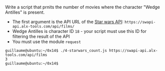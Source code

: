 Write a script that prnits the number of movies where the character "Wedge Antilles" is present.
- The first argument is the API URL of the [Star wars API](https://swapi-api.alx-tools.com/): ```https://swapi-api.alx-tools.com/api/films/```
- Wedge Antilles is character ID ```18``` - your script must use this ID for filtering the result of the API
- You must use the module ```request```
```
guillaume@ubuntu:~/0x14$ ./4-starwars_count.js https://swapi-api.alx-tools.com/api/films
3
guillaume@ubuntu:~/0x14$
```

